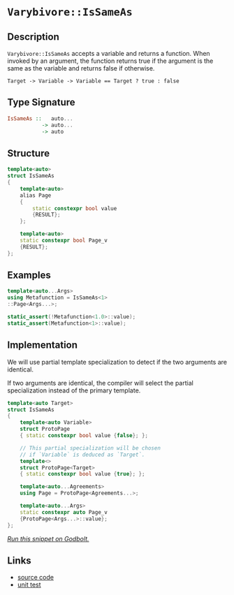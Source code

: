 <!-- Copyright 2024 Feng Mofan
SPDX-License-Identifier: Apache-2.0 -->

# `Varybivore::IsSameAs`

## Description

`Varybivore::IsSameAs` accepts a variable and returns a function.
When invoked by an argument, the function returns true if the argument is the same as the variable and returns false if otherwise.

<pre><code>Target -> Variable -> Variable == Target ? true : false</code></pre>

## Type Signature

```Haskell
IsSameAs ::   auto...
           -> auto...
           -> auto
```

## Structure

```C++
template<auto>
struct IsSameAs
{
    template<auto>
    alias Page
    {
        static constexpr bool value
        {RESULT};
    };

    template<auto>
    static constexpr bool Page_v 
    {RESULT};
};
```

## Examples

```C++
template<auto...Args>
using Metafunction = IsSameAs<1>
::Page<Args...>;

static_assert(!Metafunction<1.0>::value);
static_assert(Metafunction<1>::value);
```

## Implementation

We will use partial template specialization to detect if the two arguments are identical.

If two arguments are identical, the compiler will select the partial specialization instead of the primary template.

```C++
template<auto Target>
struct IsSameAs
{
    template<auto Variable>
    struct ProtoPage
    { static constexpr bool value {false}; };

    // This partial specialization will be chosen
    // if `Variable` is deduced as `Target`.
    template<>
    struct ProtoPage<Target>
    { static constexpr bool value {true}; };

    template<auto...Agreements>
    using Page = ProtoPage<Agreements...>;

    template<auto...Args>
    static constexpr auto Page_v 
    {ProtoPage<Args...>::value};
};
```

[*Run this snippet on Godbolt.*](https://godbolt.org/#z:OYLghAFBqd5QCxAYwPYBMCmBRdBLAF1QCcAaPECAMzwBtMA7AQwFtMQByARg9KtQYEAysib0QXACx8BBAKoBnTAAUAHpwAMvAFYTStJg1DIApACYAQuYukl9ZATwDKjdAGFUtAK4sGIAMwAnKSuADJ4DJgAcj4ARpjEAVykAA6oCoRODB7evgHBaRmOAuGRMSzxif7JdpgOWUIETMQEOT5%2BQbaY9sUMjc0EpdFxCUm2TS1teZ0KE4MRwxWj1QCUtqhexMjsHASYLCkGeyb%2BbkxeRADUACrNwJgEJ9gmGgCCs8ReDpcAkgpCrEw7xerxMAHYrG9LtDLnsDkdMCczhdUJcAGrNPBMWL0J4gmGXD5fAiXZTEVBEZRMe74mHgiyEpqOZCXNAMWaYVQpYiXWKoTyXABuYi8mEu9KoYiU4IAIicGbL5SDadCAPSqm4IPAKS4pAZY2iElJ1A14ABeTF6lwA7nRDfFWQh0owVZd1Zc8FRxQA2DQY4hYnGI30enVYdBfTDoS5MHUmX23Yj3R6%2BgB0rrhh0tiNOeKhMKJ3zJFNQVJpp0TybzrwJ9MZlrwLLZHK5PL5AuF3jF9IIn0RYLl/gVA6Vbwz%2Byzx1O5yIqbnr2AxEw%2B0YBAU1YJXgyRlJ1O7/hlpPJlL3SIXS5XggUc/T/meQ%2BV%2BehmYRSJnqBvryT67vrtmDabAQW25GMUV3e4AH1BXFJ9xQhYsT3LNwv2Aa85yeEAQE7UVFQfMcRzw0E3lVAAqMjyIo1UQVIsjrmwIRrnIqjiIo1iSOYojXhfbM3xRT9v2rLcImAS4AFkHiYKgvAYeoBHFA9fn%2BQFgVOLhq0wssc2Q78bzxQiQX/ZkINjJQWggMAwHEpopJk3okS4VMNAwrCRUwFZR3eJlG2MhRTIICArMk6TZIYeznOwtz5Q4NZaE4ABWXg/A4LRSFQTg3GsaxCQ2LZuzMapeAITRorWABrEA4skRzJC4MF/A0OKNDMb1vTMAAONr9E4SReBYCQNA0UgkpStKOF4BQQEGorkui0g4FgGBEBADYCBSC5yEoNADjoBIokBThVDa70AFpvUkS5gGQFkpFTMxeCjQgSDwdA9H4QQRDEdgpBkQRFBUdQZtIXRkmtYgmBSTgeBi%2BLEuK1LOAAeQuNaSVQL1DpOs6Lquy4brMS4IA8bb6B5cxVkK4q1ggJAtpSHayAoCBafpkBgCkMw%2BDoPZiAmiBYjh2IImaABPSHeEF5hiGFhHYm0Oppp4UgtrYQQEYYWhRcBrBYi8YAzloWgJu4XgsBYQxgHELW8CXepBUwI2Us5OoLh2RWIj2WLAdoPBYjBqWPCwOHezwPrjdIO3iD5JQZX2c3vaMSm%2BAMVC0TwTBrQR40ksVt7hFEcRvtzv61Dh4H9HNlBMssfQfYmyA1lQFJeiN47ZnQE4ZVMSxrDMEaI4DLA64gNZahClwGHcTx2j0MIFnKSo9EKTIBCmPxkiX3ohnn0Yam6eWGjmVe9FH3p%2BhaLeRkSGpD6nvJr4GC%2Blivkecu2CRoY4BKhrh0bLgx07zqXWulVfGEBcCPVJvlLgKwKYzRWGsBAmAmBYESMPUg5VJD%2BFTIEfwYJJAaEkGYSQvoGremCJ7HqpA%2BrVFTN6Lg3o2qBDavQyqXA4o4O9N/QGo1xqTVINNLQVNFrU2WsjdajNmYkz2mwTgzQWCCjBMdJgrIDA7i4IEVMDlHb4CIAPV6sgPoF2kEXJQJdAa6A5qDcGYsP5f2GrwUaSNVoXEuGjGMxB5GKOUcgVRIl1GaMcgTImdMSbinymYGB/DE4iMkQkDaTNUDE1GHIhRx0fHm3UVwQaNBaDc15vzQGEsRZi1IEUqWMs5YOBKcrVcasNZw21rrfWhsSmmzjjsFK%2BAbaODtg7e6qhnZ7BKe7bocNva%2BxFgHDphUAyh0VhHKOmAY5myMPHUAcCk7UgUKndOmdGAlNzoYr6xjZDFwBilCx5cE5dysNXcZQ8G5NyyC3NuHcbk9z7gkAe9t4Ajz3mPCArgj7JFnmUS%2Bi90jL2yLfNeqRIWbznuC3ePQD4DGBV0FFAgz7zDBU/Y%2BN9ciwv/OfRFeLoHrE2G/clns7E/04O4zxSiVHm1xhorRBNwG6LCeTKJcCEFIJQZQD%2BlDqEaIIWCdhYI6qEOITVLhI1OC8KmtE4RSAVoo3ibE4g0idhyKxiwBQgoWSCn8QiWY90dFPReskQ5%2Bdjk/XkKY85OgAikCsRDY2tjYbcMRmI1GXo9XnQNUaoUprsyzCCYkkJCRuX%2BEiQI2aMSo3001cmkmWFkApBSFBdREEzUEGMh4s6nNckJHyQLIWUsSllOlrLeW1TEkqwIHUzWnTMA6z1mIFpYc2mrOmaQLp%2B9elwydsgF2wzBCjK9j7P2wsplB1mSUhZzpllx2EonKgydtlpwzlnA5Bi7USBOb9J1pdXW%2BMrt3O5tdfmpSeUBTgqo26XtuRYXuDj%2B7PR%2BfXDF%2B9nCAonui0FiwF7r3hVkdFG8siP1A7%2BkK2L0Un1RSS3FsHiWtBhfih%2BpLQMv0pV9L18qHH0sDZcYNxqw17AjWAy1kCeUJvgaQRByDRhoIob1EAZgNH%2BH8HFRqNUBo8bBAwoj8Mxq2D4QxsqIBJBxWwXFNqzVAiSECHVXBXB/BdQ4P4b1CrxNSa03dUTPDeWCLWBHDIzhJBAA%3D%3D%3D)

## Links

- [source code](../../../../conceptrodon/varybivore/is_same_as.hpp)
- [unit test](../../../../tests/unit/metafunctions/varybivore/is_same_as.test.hpp)
